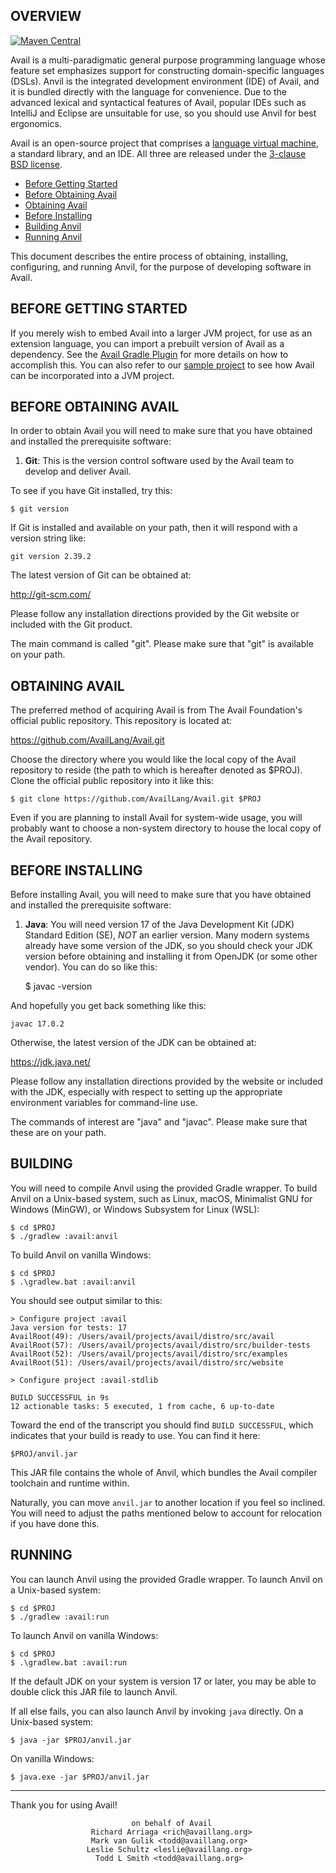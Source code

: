 OVERVIEW
--------------------------------------------------------------------------------
[![Maven Central](https://img.shields.io/badge/maven--central-v2.0.0.alpha20-0f824e)](https://search.maven.org/artifact/org.availlang/avail)

Avail is a multi-paradigmatic general purpose programming language whose feature
set emphasizes support for constructing domain-specific languages (DSLs). Anvil
is the integrated development environment (IDE) of Avail, and it is bundled
directly with the language for convenience. Due to the advanced lexical and
syntactical features of Avail, popular IDEs such as IntelliJ and Eclipse are
unsuitable for use, so you should use Anvil for best ergonomics.

Avail is an open-source project that comprises a 
[language virtual machine](https://en.wikipedia.org/wiki/Virtual_machine), a 
standard library, and an IDE. All three are released under the
[3-clause BSD license](https://en.wikipedia.org/wiki/BSD_licenses#3-clause_license_.28.22Revised_BSD_License.22.2C_.22New_BSD_License.22.2C_or_.22Modified_BSD_License.22.29).

 * [Before Getting Started](#before-getting-started)
 * [Before Obtaining Avail](#before-obtaining-avail)
 * [Obtaining Avail](#obtaining-avail)
 * [Before Installing](#before-installing)
 * [Building Anvil](#building)
 * [Running Anvil](#running)

This document describes the entire process of obtaining, installing,
configuring, and running Anvil, for the purpose of developing software in Avail.

BEFORE GETTING STARTED
--------------------------------------------------------------------------------

If you merely wish to embed Avail into a larger JVM project, for use as an
extension language, you can import a prebuilt version of Avail as a dependency.
See the
[Avail Gradle Plugin](https://github.com/AvailLang/gradle-plugin) for more
details on how to accomplish this. You can also refer to our
[sample project](https://github.com/AvailLang/samples) to see how Avail can be
incorporated into a JVM project.

BEFORE OBTAINING AVAIL
--------------------------------------------------------------------------------

In order to obtain Avail you will need to make sure that you have obtained and
installed the prerequisite software:

1) **Git**: This is the version control software used by the Avail team to
develop and deliver Avail.

To see if you have Git installed, try this:

	$ git version

If Git is installed and available on your path, then it will respond with a
version string like:

	git version 2.39.2

The latest version of Git can be obtained at:

http://git-scm.com/

Please follow any installation directions provided by the Git website or
included with the Git product.

The main command is called "git". Please make sure that "git" is available on
your path.


OBTAINING AVAIL
--------------------------------------------------------------------------------

The preferred method of acquiring Avail is from The Avail Foundation's official
public repository. This repository is located at:

https://github.com/AvailLang/Avail.git

Choose the directory where you would like the local copy of the Avail repository
to reside (the path to which is hereafter denoted as $PROJ). Clone the official
public repository into it like this:

	$ git clone https://github.com/AvailLang/Avail.git $PROJ

Even if you are planning to install Avail for system-wide usage, you will
probably want to choose a non-system directory to house the local copy of the
Avail repository.


BEFORE INSTALLING
--------------------------------------------------------------------------------

Before installing Avail, you will need to make sure that you have obtained and
installed the prerequisite software:

1) **Java**: You will need version 17 of the Java Development Kit (JDK) Standard
Edition (SE), _NOT_ an earlier version. Many modern systems already have some
version of the JDK, so you should check your JDK version before obtaining and
installing it from OpenJDK (or some other vendor). You can do so like this:

	$ javac -version

And hopefully you get back something like this:

	javac 17.0.2

Otherwise, the latest version of the JDK can be obtained at:

https://jdk.java.net/

Please follow any installation directions provided by the website or included
with the JDK, especially with respect to setting up the appropriate environment
variables for command-line use.

The commands of interest are "java" and "javac". Please make sure that these are
on your path.


BUILDING
--------------------------------------------------------------------------------

You will need to compile Anvil using the provided Gradle wrapper. To build Anvil
on a Unix-based system, such as Linux, macOS, Minimalist GNU for Windows
(MinGW), or Windows Subsystem for Linux (WSL):

	$ cd $PROJ
	$ ./gradlew :avail:anvil

To build Anvil on vanilla Windows:

    $ cd $PROJ
    $ .\gradlew.bat :avail:anvil

You should see output similar to this:

	> Configure project :avail
	Java version for tests: 17
	AvailRoot(49): /Users/avail/projects/avail/distro/src/avail
	AvailRoot(57): /Users/avail/projects/avail/distro/src/builder-tests
	AvailRoot(52): /Users/avail/projects/avail/distro/src/examples
	AvailRoot(51): /Users/avail/projects/avail/distro/src/website
	
	> Configure project :avail-stdlib
	
	BUILD SUCCESSFUL in 9s
	12 actionable tasks: 5 executed, 1 from cache, 6 up-to-date

Toward the end of the transcript you should find `BUILD SUCCESSFUL`, which
indicates that your build is ready to use. You can find it here:

	$PROJ/anvil.jar

This JAR file contains the whole of Anvil, which bundles the Avail compiler
toolchain and runtime within.

Naturally, you can move `anvil.jar` to another location if you feel so inclined.
You will need to adjust the paths mentioned below to account for relocation if
you have done this.


RUNNING
--------------------------------------------------------------------------------

You can launch Anvil using the provided Gradle wrapper. To launch Anvil
on a Unix-based system:

	$ cd $PROJ
	$ ./gradlew :avail:run

To launch Anvil on vanilla Windows:

	$ cd $PROJ
	$ .\gradlew.bat :avail:run

If the default JDK on your system is version 17 or later, you may be able to
double click this JAR file to launch Anvil.

If all else fails, you can also launch Anvil by invoking `java` directly. On
a Unix-based system:

	$ java -jar $PROJ/anvil.jar

On vanilla Windows:

	$ java.exe -jar $PROJ/anvil.jar

--------------------------------------------------------------------------------

Thank you for using Avail!

                               on behalf of Avail                                                              
                      Richard Arriaga <rich@availlang.org>
                      Mark van Gulik <todd@availlang.org>                       
                     Leslie Schultz <leslie@availlang.org>
                       Todd L Smith <todd@availlang.org>
